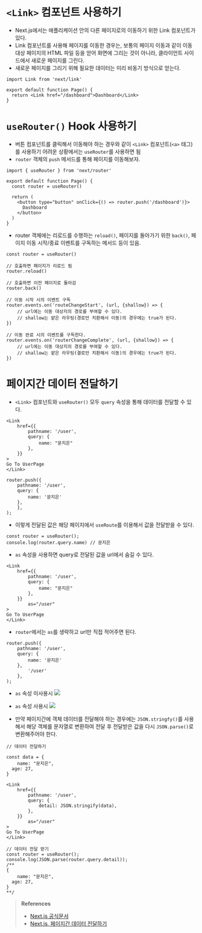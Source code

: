 # `<Link>` 컴포넌트 사용하기

- Next.js에서는 애플리케이션 안의 다른 페이지로의 이동하기 위한 Link 컴포넌트가 있다.
- Link 컴포넌트를 사용해 페이지를 이동한 경우는, 보통의 페이지 이동과 같이 이동 대상 페이지의 HTML 파일 등을 얻어 화면에 그리는 것이 아니라, 클라이언트 사이드에서 새로운 페이지를 그린다.
- 새로운 페이지를 그리기 위해 필요한 데이터는 미리 비동기 방식으로 얻는다.

```tsx
import Link from 'next/link'
 
export default function Page() {
  return <Link href="/dashboard">Dashboard</Link>
}
```

# `useRouter()` Hook 사용하기

- 버튼 컴포넌트를 클릭해서 이동해야 하는 경우와 같이 `<Link>` 컴포넌트(`<a>` 태그)를 사용하기 어려운 상황에서는 `useRouter`를 사용하면 됨
- `router` 객체의 `push` 메서드를 통해 페이지를 이동해보자.

```tsx
import { useRouter } from 'next/router'
 
export default function Page() {
  const router = useRouter()
 
  return (
    <button type="button" onClick={() => router.push('/dashboard')}>
      Dashboard
    </button>
  )
}
```

- router 객체에는 리로드를 수행하는 `reload()`, 페이지를 돌아가기 위한 `back()`, 페이지 이동 시작/종료 이벤트를 구독하는 메서드 등이 있음.

```tsx
const router = useRouter()

// 호출하면 페이지가 리로드 됨
router.reload()

// 호출하면 이전 페이지로 돌아감
router.back()

// 이동 시작 시의 이벤트 구독
router.events.on('routeChangeStart', (url, {shallow}) => {
	// url에는 이동 대상지의 경로를 부여할 수 있다.
	// shallow는 얕은 라우팅(경로만 치환해서 이동)의 경우에는 true가 된다.
})

// 이동 완료 시의 이벤트를 구독한다.
router.events.on('routerChangeComplete', (url, {shallow}) => {
	// url에는 이동 대상지의 경로를 부여할 수 있다.
	// shallow는 얕은 라우팅(결로만 치환해서 이동)의 경우에는 true가 된다.
})
```

# 페이지간 데이터 전달하기

- `<Link>` 컴포넌트와 `useRouter()` 모두 `query` 속성을 통해 데이터를 전달할 수 있다.

```tsx
<Link
    href={{
        pathname: '/user',
        query: {
            name: "문지은"
        },
    }}
>
Go To UserPage
</Link>
```

```tsx
router.push({ 
    pathname: '/user', 
    query: { 
        name: '문지은' 
    },
	},
);
```

- 이렇게 전달된 값은 해당 페이지에서 `useRoute`를 이용해서 값을 전달받을 수 있다.

```tsx
const router = useRouter();
console.log(router.query.name) // 문지은
```

- `as` 속성을 사용하면 query로 전달된 값을 url에서 숨길 수 있다.

```tsx
<Link
    href={{
        pathname: '/user',
        query: {
            name: "문지은"
        },
    }}
		as="/user"
>
Go To UserPage
</Link>
```

- `router`에서는 `as`를 생략하고 url만 직접 적어주면 된다.

```tsx
router.push({ 
    pathname: '/user', 
    query: { 
        name: '문지은' 
    },
		'/user'
	},
);
```
- `as` 속성 미사용시
![](https://velog.velcdn.com/images/mjieun/post/23bda9d4-fd46-42ac-a47b-fe3167a227e9/image.png)

- `as` 속성 사용시
![](https://velog.velcdn.com/images/mjieun/post/c1dc31a2-83ea-47d8-828e-6d998ad90809/image.png)


- 만약 페이지간에 객체 데이터를 전달해야 하는 경우에는 `JSON.stringfy()`를 사용해서 해당 객체를 문자열로 변환하여 전달 후 전달받은 값을 다시 `JSON.parse()`로 변환해주어야 한다.

```tsx
// 데이터 전달하기

const data = {
	name: "문지은",
  age: 27,
}

<Link
    href={{
        pathname: '/user',
        query: {
            detail: JSON.stringify(data),
        },
    }}
		as="/user"
>
Go To UserPage
</Link>
```

```tsx
// 데이터 전달 받기
const router = useRouter();
console.log(JSON.parse(router.query.detail));
/**
{
	name: "문지은",
  age: 27,
}
**/
```

> **References**
> - [Next.js 공식문서](https://nextjs.org/docs/pages/building-your-application/routing/linking-and-navigating)
> - [Next.js, 페이지간 데이터 전달하기](https://mynameishomin.com/nextjslink/)